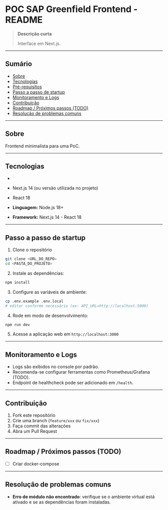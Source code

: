# POC SAP Greenfield Frontend - README

> **Descrição curta**
>
> Interface em Next.js.

---

## Sumário

* [Sobre](#sobre)
* [Tecnologias](#tecnologias)
* [Pré-requisitos](#pré-requisitos)
* [Passo a passo de startup](#passo-a-passo-de-startup)
* [Monitoramento e Logs](#monitoramento-e-logs)
* [Contribuição](#contribuição)
* [Roadmap / Próximos passos (TODO)](#roadmap--próximos-passos-todo)
* [Resolução de problemas comuns](#resolução-de-problemas-comuns)

---

## Sobre

Frontend minimalista para uma PoC.

---

## Tecnologias
 * 
  * Next.js 14 (ou versão utilizada no projeto)
  * React 18

* **Linguagem:** Node.js 18+
* **Framework:** Next.js 14 - React 18

---

## Passo a passo de startup

1. Clone o repositório

```bash
git clone <URL_DO_REPO>
cd <PASTA_DO_PROJETO>
```

2. Instale as dependências:

```bash
npm install
```

3. Configure as variáveis de ambiente:

```bash
cp .env.example .env.local
# editar conforme necessário (ex: API_URL=http://localhost:5000)
```

4. Rode em modo de desenvolvimento:

```bash
npm run dev
```

5. Acesse a aplicação web em `http://localhost:3000`

---

## Monitoramento e Logs

* Logs são exibidos no console por padrão.
* Recomenda-se configurar ferramentas como Prometheus/Grafana (TODO).
* Endpoint de healthcheck pode ser adicionado em `/health`.

---

## Contribuição

1. Fork este repositório
2. Crie uma branch (`feature/xxx` ou `fix/xxx`)
3. Faça commit das alterações
4. Abra um Pull Request

---

## Roadmap / Próximos passos (TODO)

* [ ] Criar docker-compose

---

## Resolução de problemas comuns

* **Erro de módulo não encontrado**: verifique se o ambiente virtual está ativado e se as dependências foram instaladas.
